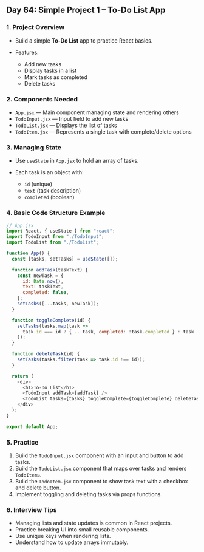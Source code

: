 ## Day 64: Simple Project 1 – To-Do List App

### 1. Project Overview

* Build a simple **To-Do List** app to practice React basics.
* Features:

  * Add new tasks
  * Display tasks in a list
  * Mark tasks as completed
  * Delete tasks

<div class="section-break"></div>

### 2. Components Needed

* `App.jsx` — Main component managing state and rendering others
* `TodoInput.jsx` — Input field to add new tasks
* `TodoList.jsx` — Displays the list of tasks
* `TodoItem.jsx` — Represents a single task with complete/delete options

<div class="section-break"></div>

### 3. Managing State

* Use `useState` in `App.jsx` to hold an array of tasks.
* Each task is an object with:

  * `id` (unique)
  * `text` (task description)
  * `completed` (boolean)

<div class="section-break"></div>

### 4. Basic Code Structure Example

```js
// App.jsx
import React, { useState } from "react";
import TodoInput from "./TodoInput";
import TodoList from "./TodoList";

function App() {
  const [tasks, setTasks] = useState([]);

  function addTask(taskText) {
    const newTask = {
      id: Date.now(),
      text: taskText,
      completed: false,
    };
    setTasks([...tasks, newTask]);
  }

  function toggleComplete(id) {
    setTasks(tasks.map(task =>
      task.id === id ? { ...task, completed: !task.completed } : task
    ));
  }

  function deleteTask(id) {
    setTasks(tasks.filter(task => task.id !== id));
  }

  return (
    <div>
      <h1>To-Do List</h1>
      <TodoInput addTask={addTask} />
      <TodoList tasks={tasks} toggleComplete={toggleComplete} deleteTask={deleteTask} />
    </div>
  );
}

export default App;
```

<div class="section-break"></div>

### 5. Practice

<div class="practice">

1. Build the `TodoInput.jsx` component with an input and button to add tasks.
2. Build the `TodoList.jsx` component that maps over tasks and renders `TodoItem`s.
3. Build the `TodoItem.jsx` component to show task text with a checkbox and delete button.
4. Implement toggling and deleting tasks via props functions.

</div>

<div class="section-break"></div>

### 6. Interview Tips

* Managing lists and state updates is common in React projects.
* Practice breaking UI into small reusable components.
* Use unique keys when rendering lists.
* Understand how to update arrays immutably.

<div class="section-break"></div>
